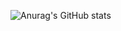 ![Anurag's GitHub stats](https://github-readme-stats.vercel.app/api?username=kaiwenDuan&show_icons=true&theme=radical)
